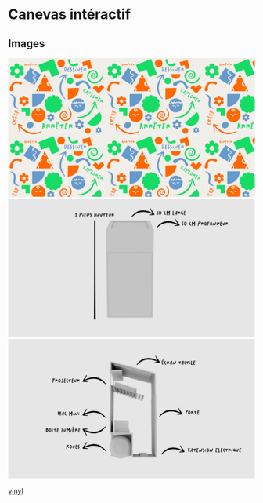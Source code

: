 # Canevas intéractif

## Images
![pattern](assets/pattern.jpg)
![front](assets/front.png)
![left](assets/left.png)

[vinyl](https://www.imprimerieengros.com/autocollant-vinyle-perfore/)


